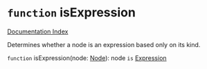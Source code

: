 # `function` isExpression

[Documentation Index](../README.md)

Determines whether a node is an expression based only on its kind.

`function` isExpression(node: [Node](../interface.Node/README.md)): node `is` [Expression](../interface.Expression/README.md)